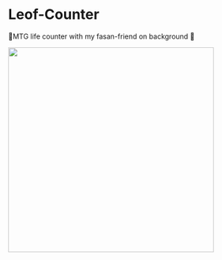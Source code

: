 # Leof-Counter
🦁MTG life counter with my fasan-friend on background 🦁

<img src = "https://steamuserimages-a.akamaihd.net/ugc/957470676455528304/0B2D5286C40573A98828B543C54948DC3966585D/?imw=512&&ima=fit&impolicy=Letterbox&imcolor=%23000000&letterbox=false" width="416">
